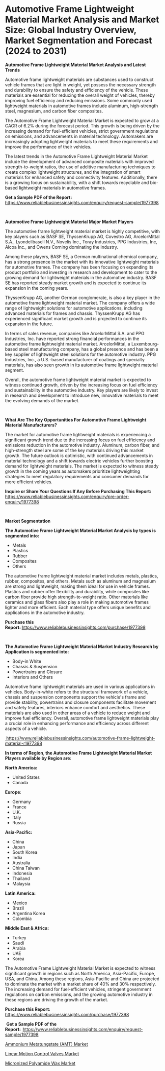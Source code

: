 <p><h1>Automotive Frame Lightweight Material Market Analysis and Market Size: Global Industry Overview, Market Segmentation and Forecast (2024 to 2031)</h1></p><p><strong>Automotive Frame Lightweight Material Market Analysis and Latest Trends</strong></p>
<p><p>Automotive frame lightweight materials are substances used to construct vehicle frames that are light in weight, yet possess the necessary strength and durability to ensure the safety and efficiency of the vehicle. These materials are essential for reducing the overall weight of vehicles, thereby improving fuel efficiency and reducing emissions. Some commonly used lightweight materials in automotive frames include aluminum, high-strength steel, magnesium, and carbon fiber composites.</p><p>The Automotive Frame Lightweight Material Market is expected to grow at a CAGR of 6.2% during the forecast period. This growth is being driven by the increasing demand for fuel-efficient vehicles, strict government regulations on emissions, and advancements in material technology. Automakers are increasingly adopting lightweight materials to meet these requirements and improve the performance of their vehicles.</p><p>The latest trends in the Automotive Frame Lightweight Material Market include the development of advanced composite materials with improved strength-to-weight ratios, the use of additive manufacturing techniques to create complex lightweight structures, and the integration of smart materials for enhanced safety and connectivity features. Additionally, there is a growing focus on sustainability, with a shift towards recyclable and bio-based lightweight materials in automotive frames.</p></p>
<p><strong>Get a Sample PDF of the Report:&nbsp;</strong> <a href="https://www.reliablebusinessinsights.com/enquiry/request-sample/1977398">https://www.reliablebusinessinsights.com/enquiry/request-sample/1977398</a></p>
<p>&nbsp;</p>
<p><strong>Automotive Frame Lightweight Material Major Market Players</strong></p>
<p><p>The automotive frame lightweight material market is highly competitive, with key players such as BASF SE, ThyssenKrupp AG, Covestro AG, ArcelorMittal S.A., Lyondellbasell N.V., Novelis Inc., Toray Industries, PPG Industries, Inc, Alcoa Inc., and Owens Corning dominating the industry.</p><p>Among these players, BASF SE, a German multinational chemical company, has a strong presence in the market with its innovative lightweight materials for automotive frames. The company has been focusing on expanding its product portfolio and investing in research and development to cater to the growing demand for lightweight materials in the automotive industry. BASF SE has reported steady market growth and is expected to continue its expansion in the coming years.</p><p>ThyssenKrupp AG, another German conglomerate, is also a key player in the automotive frame lightweight material market. The company offers a wide range of lightweight solutions for automotive applications, including advanced materials for frames and chassis. ThyssenKrupp AG has experienced significant market growth and is projected to continue its expansion in the future.</p><p>In terms of sales revenue, companies like ArcelorMittal S.A. and PPG Industries, Inc. have reported strong financial performances in the automotive frame lightweight material market. ArcelorMittal, a Luxembourg-based steel manufacturing company, has a global presence and has been a key supplier of lightweight steel solutions for the automotive industry. PPG Industries, Inc., a U.S.-based manufacturer of coatings and specialty materials, has also seen growth in its automotive frame lightweight material segment.</p><p>Overall, the automotive frame lightweight material market is expected to witness continued growth, driven by the increasing focus on fuel efficiency and sustainability in the automotive industry. Key players are likely to invest in research and development to introduce new, innovative materials to meet the evolving demands of the market.</p></p>
<p>&nbsp;</p>
<p><strong>What Are The Key Opportunities For Automotive Frame Lightweight Material Manufacturers?</strong></p>
<p><p>The market for automotive frame lightweight materials is experiencing a significant growth trend due to the increasing focus on fuel efficiency and emissions reduction in the automotive industry. Aluminum, carbon fiber, and high-strength steel are some of the key materials driving this market growth. The future outlook is optimistic, with continued advancements in material technology and a shift towards electric vehicles further boosting demand for lightweight materials. The market is expected to witness steady growth in the coming years as automakers prioritize lightweighting strategies to meet regulatory requirements and consumer demands for more efficient vehicles.</p></p>
<p><strong>Inquire or Share Your Questions If Any Before Purchasing This Report:</strong> <a href="https://www.reliablebusinessinsights.com/enquiry/pre-order-enquiry/1977398">https://www.reliablebusinessinsights.com/enquiry/pre-order-enquiry/1977398</a></p>
<p>&nbsp;</p>
<p><strong>Market Segmentation</strong></p>
<p><strong>The Automotive Frame Lightweight Material Market Analysis by types is segmented into:</strong></p>
<p><ul><li>Metals</li><li>Plastics</li><li>Rubber</li><li>Composites</li><li>Others</li></ul></p>
<p><p>The automotive frame lightweight material market includes metals, plastics, rubber, composites, and others. Metals such as aluminum and magnesium are strong and lightweight, making them ideal for use in vehicle frames. Plastics and rubber offer flexibility and durability, while composites like carbon fiber provide high strength-to-weight ratio. Other materials like ceramics and glass fibers also play a role in making automotive frames lighter and more efficient. Each material type offers unique benefits and applications in the automotive industry.</p></p>
<p><strong>Purchase this Report:&nbsp;</strong><a href="https://www.reliablebusinessinsights.com/purchase/1977398">https://www.reliablebusinessinsights.com/purchase/1977398</a></p>
<p>&nbsp;</p>
<p><strong>The Automotive Frame Lightweight Material Market Industry Research by Application is segmented into:</strong></p>
<p><ul><li>Body-in White</li><li>Chassis & Suspension</li><li>Powertrains and Closure</li><li>Interiors and Others</li></ul></p>
<p><p>Automotive frame lightweight materials are used in various applications in vehicles. Body-in-white refers to the structural framework of a vehicle, chassis and suspension components support the vehicle's frame and provide stability, powertrains and closure components facilitate movement and safety features, interiors enhance comfort and aesthetics. These materials are also used in other areas of a vehicle to reduce weight and improve fuel efficiency. Overall, automotive frame lightweight materials play a crucial role in enhancing performance and efficiency across different aspects of a vehicle.</p></p>
<p><a href="https://www.reliablebusinessinsights.com/automotive-frame-lightweight-material-r1977398">&nbsp;https://www.reliablebusinessinsights.com/automotive-frame-lightweight-material-r1977398</a></p>
<p><strong>In terms of Region, the Automotive Frame Lightweight Material Market Players available by Region are:</strong></p>
<p>
    <p> <strong> North America: </strong>
        <ul>
            <li>United States</li>
            <li>Canada</li>
        </ul>
        </p> 
    <p> <strong> Europe: </strong>
        <ul>
            <li>Germany</li>
            <li>France</li>
            <li>U.K.</li>
            <li>Italy</li>
            <li>Russia</li>
        </ul>
        </p> 
    <p> <strong> Asia-Pacific: </strong>
        <ul>
            <li>China</li>
            <li>Japan</li>
            <li>South Korea</li>
            <li>India</li>
            <li>Australia</li>
            <li>China Taiwan</li>
            <li>Indonesia</li>
            <li>Thailand</li>
            <li>Malaysia</li>
        </ul>
        </p> 
    <p> <strong> Latin America: </strong>
        <ul>
            <li>Mexico</li>
            <li>Brazil</li>
            <li>Argentina Korea</li>
            <li>Colombia</li>
        </ul>
        </p> 
    <p> <strong> Middle East & Africa: </strong>
        <ul>
            <li>Turkey</li>
            <li>Saudi</li>
            <li>Arabia</li>
            <li>UAE</li>
            <li>Korea</li>
        </ul>
    </p>
    </p>
<p><p>The Automotive Frame Lightweight Material Market is expected to witness significant growth in regions such as North America, Asia-Pacific, Europe, USA, and China. Among these regions, Asia-Pacific and China are projected to dominate the market with a market share of 40% and 30% respectively. The increasing demand for fuel-efficient vehicles, stringent government regulations on carbon emissions, and the growing automotive industry in these regions are driving the growth of the market.</p></p>
<p><strong>Purchase this Report: </strong><a href="https://www.reliablebusinessinsights.com/purchase/1977398">https://www.reliablebusinessinsights.com/purchase/1977398</a></p>
<p>&nbsp;<strong>Get a Sample PDF of the Report:&nbsp;&nbsp;</strong><a href="https://www.reliablebusinessinsights.com/enquiry/request-sample/1977398">https://www.reliablebusinessinsights.com/enquiry/request-sample/1977398</a></p>
<p><strong></strong></p>
<p><p><a href="https://github.com/luckyshygirl/Market-Research-Report-List-5/blob/main/ammonium-metatungstate-amt-market.md">Ammonium Metatungstate (AMT) Market</a></p><p><a href="https://view.publitas.com/reportprime-1/linear-motion-control-valves-market-size-is-growing-at-cagr-of-7-9-this-report-covers-analysis-by-market-segmentation-growth-and-forecast-2024-2031/">Linear Motion Control Valves Market</a></p><p><a href="https://github.com/vimar16th/Market-Research-Report-List-5/blob/main/micronized-polyamide-wax-market.md">Micronized Polyamide Wax Market</a></p></p>